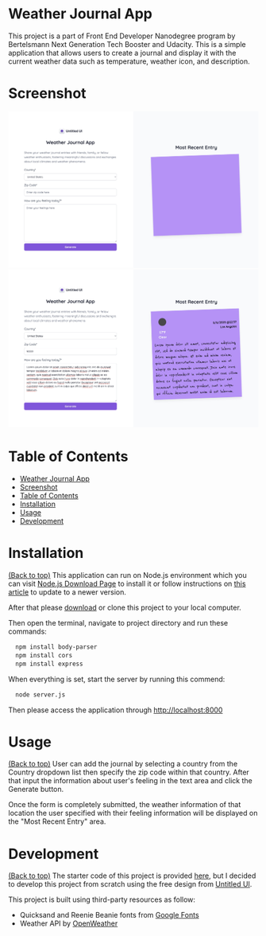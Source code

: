 # Weather Journal App

This project is a part of Front End Developer Nanodegree program by Bertelsmann Next Generation Tech Booster and Udacity. This is a simple application that allows users to create a journal and display it with the current weather data such as temperature, weather icon, and description.

# Screenshot

![Home](https://raw.githubusercontent.com/sirilaktem/udacity-weather-journal-project/master/website/images/screenshot0.jpg)
![Output](https://raw.githubusercontent.com/sirilaktem/udacity-weather-journal-project/master/website/images/screenshot.jpg)

# Table of Contents

* [Weather Journal App](#weather-journal-app)
* [Screenshot](#screenshot)
* [Table of Contents](#table-of-contents)
* [Installation](#installation)
* [Usage](#usage)
* [Development](#development)

# Installation
[(Back to top)](#table-of-contents)
This application can run on Node.js environment which you can visit [Node.js Download Page](https://nodejs.org/en/download/) to install it or follow instructions on [this article](https://www.mend.io/free-developer-tools/blog/how-to-update-node-js-to-latest-version/) to update to a newer version.

After that please [download](https://github.com/sirilaktem/udacity-weather-journal-project/archive/refs/heads/master.zip) or clone this project to your local computer.

Then open the terminal, navigate to project directory and run these commands:
```bash
  npm install body-parser
  npm install cors
  npm install express
```

When everything is set, start the server by running this commend:
```bash
  node server.js
```

Then please access the application through [http://localhost:8000](http://localhost:8000)

# Usage
[(Back to top)](#table-of-contents)
User can add the journal by selecting a country from the Country dropdown list then specify the zip code within that country. After that input the information about user's feeling in the text area and click the Generate button.

Once the form is completely submitted, the weather information of that location the user specified with their feeling information will be displayed on the "Most Recent Entry" area.

# Development
[(Back to top)](#table-of-contents)
The starter code of this project is provided [here](https://github.com/udacity/fend/tree/refresh-2019/projects/weather-journal-app), but I decided to develop this project from scratch using the free design from [Untitled UI](https://www.untitledui.com/).

This project is built using third-party resources as follow:

-   Quicksand and Reenie Beanie fonts from [Google Fonts](https://fonts.google.com/)
-   Weather API by [OpenWeather](https://openweathermap.org/)